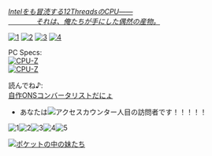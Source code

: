 *[Intelをも冒涜する12ThreadsのCPU――<br>　　　　それは、俺たちが手にした偶然の産物。](https://www.gdm.or.jp/review/2020/0505/346819)*

[![1](https://dietnavi.com/banner/120-60-3.gif)](https://youtu.be/dQw4w9WgXcQ)
[![2](http://www.gendama.jp/img/invitation_banner23.gif)](https://cutt.ly/0jtlseB)
[![3](http://img.pointi.jp/bn/bn120_60.gif)](https://is.gd/WVZvnI)
[![4](https://www.chobirich.com/img/mypage/introduse/friend_120_60_b.gif)](https://bit.ly/393igGp)


PC Specs:<br>
[![CPU-Z](https://valid.x86.fr/cache/banner/cgwavn-2.png)](https://valid.x86.fr/cgwavn)<br>
[![CPU-Z](https://valid.x86.fr/cache/banner/2jucci-2.png)](https://valid.x86.fr/2jucci)<br>

読んでね♪:<br>
[自作ONSコンバータリストだにょ](ons_convlist.md)<br>

 - あなたは![アクセスカウンター](http://www.rays-counter.com/d505_f7_022/6241f4e53c2ce/)人目の訪問者です！！！！！<br>

![1](http://www.rays-counter.com/images/counter_01.gif)![2](http://www.rays-counter.com/images/counter_02.gif)![3](http://www.rays-counter.com/images/counter_03.gif)![4](http://www.rays-counter.com/images/counter_04.gif)![5](http://www.rays-counter.com/images/counter_05.gif) 


[![ポケットの中の妹たち](https://www.kawaiko.net/new/pocket_bnr.jpg)](https://www.kawaiko.net/)